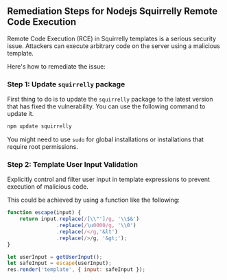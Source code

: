 

## Remediation Steps for Nodejs Squirrelly Remote Code Execution

Remote Code Execution (RCE) in Squirrelly templates is a serious security issue. Attackers can execute arbitrary code on the server using a malicious template.

Here's how to remediate the issue:

### Step 1: Update `squirrelly` package

First thing to do is to update the `squirrelly` package to the latest version that has fixed the vulnerability.
You can use the following command to update it.

```bash
npm update squirrelly
```
You might need to use `sudo` for global installations or installations that require root permissions.

### Step 2: Template User Input Validation

Explicitly control and filter user input in template expressions to prevent execution of malicious code. 

This could be achieved by using a function like the following:

```javascript
function escape(input) {
    return input.replace(/[\\"']/g, '\\$&')
                .replace(/\u0000/g, '\\0')
                .replace(/</g,'&lt')
                .replace(/>/g, '&gt;');
}

let userInput = getUserInput();
let safeInput = escape(userInput);
res.render('template', { input: safeInput });
```